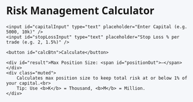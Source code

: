 <html lang="en">
<head>
    <meta charset="UTF-8" />
    <title>Risk Management Calculator</title>
    <style>
html, body {
    margin: 0;
    padding: 0;
    border: none;
    min-height: 100vh;
    font-family: "Segoe UI", Roboto, sans-serif;
    background: #f5f7fa;
    display: flex;
    justify-content: center;
    align-items: center;
}

.card {
    background: #fff;
    max-width: 560px; /* Wider card */
    width: 90%;
    border-radius: 12px;
    box-shadow: 0 4px 14px rgba(0, 0, 0, .1);
    padding: 100px 36px; /* Taller card with balanced side padding */
    text-align: center;
    box-sizing: border-box;
}

h1 {
    margin-top: 0;
    font-size: 2rem;
    margin-bottom: 24px;
}

input {
    width: 100%;
    padding: 14px 16px;
    margin: 14px 0;
    border: 1px solid #ced4da;
    border-radius: 6px;
    font-size: 1.1rem;
}

button {
    background: #2f6df6;
    color: #fff;
    border: none;
    border-radius: 6px;
    padding: 12px 24px;
    font-size: 1.1rem;
    cursor: pointer;
}

button:hover {
    background: #244dc3;
}

#result {
    font-size: 1.6rem;
    margin-top: 32px;
    font-weight: 600;
}

.muted {
    font-size: 1rem;
    color: #6c757d;
    margin-top: 20px;
}

/* Responsive adjustments */
@media (max-width: 480px) {
    .card {
        max-width: 90%;
        padding: 80px 16px;
    }

    h1 {
        font-size: 1.7rem;
    }

    input, button {
        font-size: 1rem;
        padding: 12px 14px;
    }

    #result {
        font-size: 1.4rem;
    }

    .muted {
        font-size: 0.9rem;
    }
}
</style>
</head>
<body>

<div class="card">
    <h1>Risk Management Calculator</h1>

    <input id="capitalInput" type="text" placeholder="Enter Capital (e.g. 5000, 10k)" />
    <input id="stopLossInput" type="text" placeholder="Stop Loss % per trade (e.g. 2, 1.5%)" />

    <button id="calcBtn">Calculate</button>

    <div id="result">Max Position Size: <span id="positionOut">—</span></div>
    <div class="muted">
        Calculates max position size to keep total risk at or below 1% of your capital.<br>
        Tip: Use <b>K</b> = Thousand, <b>M</b> = Million.
    </div>
</div>

<script>
    // ---------- helpers ----------
    function parseInput(str) {
        if (!str) return NaN;
        str = str.replace(/,/g, '').trim().toLowerCase();
        let mult = 1;
        const last = str.slice(-1);
        if (last === 'k') { mult = 1e3; str = str.slice(0, -1); }
        else if (last === 'm') { mult = 1e6; str = str.slice(0, -1); }
        const n = Number(str);
        return isFinite(n) ? n * mult : NaN;
    }

    function parsePercent(str) {
        if (!str) return NaN;
        str = str.replace('%', '').trim();
        const n = Number(str);
        return isFinite(n) ? n : NaN;
    }

    function formatCommas(x) {
        return x.toLocaleString('en-US', { maximumFractionDigits: 2 });
    }

    // ---------- main logic ----------
    document.getElementById('calcBtn').addEventListener('click', () => {
        const capital = parseInput(document.getElementById('capitalInput').value);
        const stopLossPct = parsePercent(document.getElementById('stopLossInput').value);

        if (isNaN(capital) || isNaN(stopLossPct) || capital <= 0 || stopLossPct <= 0) {
            alert('Please enter valid numbers for both fields.');
            return;
        }

        const riskPerTrade = capital * 0.01; // 1% risk per trade
        const maxPosition = riskPerTrade / (stopLossPct / 100);

        document.getElementById('positionOut').textContent =
            formatCommas(maxPosition) + ' worth of position';
    });
</script>

</body>
</html>
